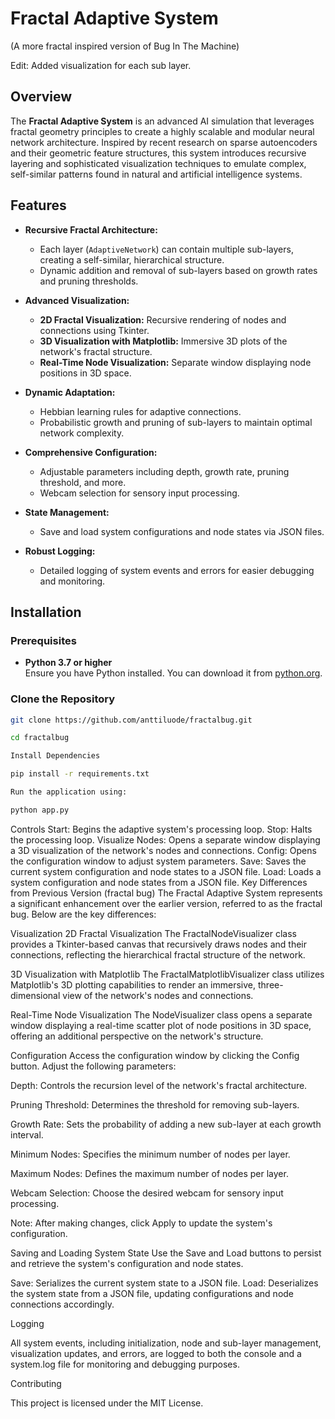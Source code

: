 # Fractal Adaptive System

(A more fractal inspired version of Bug In The Machine) 

Edit: Added visualization for each sub layer. 

## Overview

The **Fractal Adaptive System** is an advanced AI simulation that leverages fractal geometry principles to create a highly scalable and modular neural network architecture. Inspired by recent research on sparse autoencoders and their geometric feature structures, this system introduces recursive layering and sophisticated visualization techniques to emulate complex, self-similar patterns found in natural and artificial intelligence systems.

## Features

- **Recursive Fractal Architecture:** 
  - Each layer (`AdaptiveNetwork`) can contain multiple sub-layers, creating a self-similar, hierarchical structure.
  - Dynamic addition and removal of sub-layers based on growth rates and pruning thresholds.

- **Advanced Visualization:**
  - **2D Fractal Visualization:** Recursive rendering of nodes and connections using Tkinter.
  - **3D Visualization with Matplotlib:** Immersive 3D plots of the network's fractal structure.
  - **Real-Time Node Visualization:** Separate window displaying node positions in 3D space.

- **Dynamic Adaptation:**
  - Hebbian learning rules for adaptive connections.
  - Probabilistic growth and pruning of sub-layers to maintain optimal network complexity.

- **Comprehensive Configuration:**
  - Adjustable parameters including depth, growth rate, pruning threshold, and more.
  - Webcam selection for sensory input processing.

- **State Management:**
  - Save and load system configurations and node states via JSON files.

- **Robust Logging:**
  - Detailed logging of system events and errors for easier debugging and monitoring.

## Installation

### Prerequisites

- **Python 3.7 or higher**  
Ensure you have Python installed. You can download it from [python.org](https://www.python.org/downloads/).

### Clone the Repository

```bash
git clone https://github.com/anttiluode/fractalbug.git

cd fractalbug

Install Dependencies

pip install -r requirements.txt

Run the application using:

python app.py
```

Controls
Start: Begins the adaptive system's processing loop.
Stop: Halts the processing loop.
Visualize Nodes: Opens a separate window displaying a 3D visualization of the network's nodes and connections.
Config: Opens the configuration window to adjust system parameters.
Save: Saves the current system configuration and node states to a JSON file.
Load: Loads a system configuration and node states from a JSON file.
Key Differences from Previous Version (fractal bug)
The Fractal Adaptive System represents a significant enhancement over the earlier version, referred to as the fractal bug. Below are the key differences:

Visualization
2D Fractal Visualization
The FractalNodeVisualizer class provides a Tkinter-based canvas that recursively draws nodes and their connections, reflecting the hierarchical fractal structure of the network.

3D Visualization with Matplotlib
The FractalMatplotlibVisualizer class utilizes Matplotlib's 3D plotting capabilities to render an immersive, three-dimensional view of the network's nodes and connections.

Real-Time Node Visualization
The NodeVisualizer class opens a separate window displaying a real-time scatter plot of node positions in 3D space, offering an additional perspective on the network's structure.

Configuration
Access the configuration window by clicking the Config button. Adjust the following parameters:

Depth: Controls the recursion level of the network's fractal architecture.

Pruning Threshold: Determines the threshold for removing sub-layers.

Growth Rate: Sets the probability of adding a new sub-layer at each growth interval.

Minimum Nodes: Specifies the minimum number of nodes per layer.

Maximum Nodes: Defines the maximum number of nodes per layer.

Webcam Selection: Choose the desired webcam for sensory input processing.

Note: After making changes, click Apply to update the system's configuration.

Saving and Loading System State
Use the Save and Load buttons to persist and retrieve the system's configuration and node states.

Save: Serializes the current system state to a JSON file.
Load: Deserializes the system state from a JSON file, updating configurations and node connections accordingly.

Logging

All system events, including initialization, node and sub-layer management, visualization updates, and errors, are logged to both the console and a system.log file for monitoring and debugging purposes.

Contributing

This project is licensed under the MIT License.
